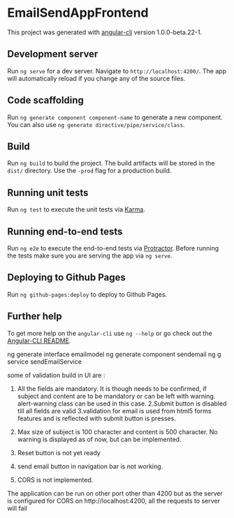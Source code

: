 # EmailSendAppFrontend

This project was generated with [angular-cli](https://github.com/angular/angular-cli) version 1.0.0-beta.22-1.

## Development server
Run `ng serve` for a dev server. Navigate to `http://localhost:4200/`. The app will automatically reload if you change any of the source files.

## Code scaffolding

Run `ng generate component component-name` to generate a new component. You can also use `ng generate directive/pipe/service/class`.

## Build

Run `ng build` to build the project. The build artifacts will be stored in the `dist/` directory. Use the `-prod` flag for a production build.

## Running unit tests

Run `ng test` to execute the unit tests via [Karma](https://karma-runner.github.io).

## Running end-to-end tests

Run `ng e2e` to execute the end-to-end tests via [Protractor](http://www.protractortest.org/).
Before running the tests make sure you are serving the app via `ng serve`.

## Deploying to Github Pages

Run `ng github-pages:deploy` to deploy to Github Pages.

## Further help

To get more help on the `angular-cli` use `ng --help` or go check out the [Angular-CLI README](https://github.com/angular/angular-cli/blob/master/README.md).


ng generate interface emailmodel
ng generate component sendemail
 ng g service sendEmailService


some of validation build in UI are :
1. All the fields are mandatory. It is though needs to be confirmed, if subject and content are to be mandatory or
can be left with warning. alert-warning class can be used in this case.
2.Submit button is disabled till all fields are valid
3.validation for email is used from html5 forms features and is reflected with submit button is presses.
4. Max size of subject is 100 character and content is 500 character. No warning is displayed as of now, but can
be implemented.


4. Reset button is not yet ready
5. send email button in navigation bar is not working.
6. CORS is not implemented.


The application can be run on other port other than 4200 but as the server is configured for CORS on http://localhost:4200,
all the requests to server will fail